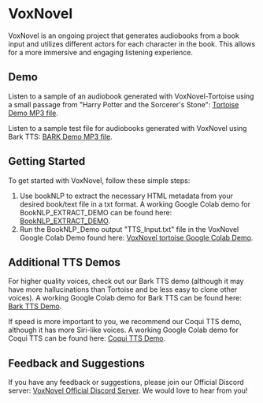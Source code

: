 # VoxNovel

VoxNovel is an ongoing project that generates audiobooks from a book input and utilizes different actors for each character in the book. This allows for a more immersive and engaging listening experience.

## Demo

Listen to a sample of an audiobook generated with VoxNovel-Tortoise using a small passage from "Harry Potter and the Sorcerer's Stone": [Tortoise Demo MP3 file](https://www.dropbox.com/s/mbv0eqcm73fzew7/test.mp3?dl=0).

Listen to a sample test file for audiobooks generated with VoxNovel using Bark TTS: [BARK Demo MP3 file](https://www.dropbox.com/s/wieaq6td15v1w6t/combined-Bark.wav?dl=0).

## Getting Started

To get started with VoxNovel, follow these simple steps:

1. Use bookNLP to extract the necessary HTML metadata from your desired book/text file in a txt format. A working Google Colab demo for BookNLP_EXTRACT_DEMO can be found here: [BookNLP_EXTRACT_DEMO](https://colab.research.google.com/drive/1IKYjevl-tudqPZe-knIM9AHN2WFTTlS0?usp=sharing).
2. Run the BookNLP_Demo output "TTS_Input.txt" file in the VoxNovel Google Colab Demo found here: [VoxNovel tortoise Google Colab Demo](https://colab.research.google.com/drive/1iEriu4GiagSTXVua7l_nyqI9OZy4qRKA?usp=sharing).

## Additional TTS Demos

For higher quality voices, check out our Bark TTS demo (although it may have more hallucinations than Tortoise and be less easy to clone other voices). A working Google Colab demo for Bark TTS can be found here: [Bark TTS Demo](https://colab.research.google.com/drive/1L0_kx6l5YoysM6MmRwPzNh78O6bNk21P?usp=sharing).

If speed is more important to you, we recommend our Coqui TTS demo, although it has more Siri-like voices. A working Google Colab demo for Coqui TTS can be found here: [Coqui TTS Demo](https://colab.research.google.com/drive/1LtetgBb6vLAgV74OUxWx7cNHE0S9YpG6?usp=sharing).

## Feedback and Suggestions

If you have any feedback or suggestions, please join our Official Discord server: [VoxNovel Official Discord Server](https://discord.gg/tm8m7y9X). We would love to hear from you!